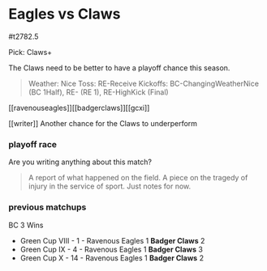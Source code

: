 # Eagles vs Claws

#t2782.5

Pick: Claws+

The Claws need to be better to have a playoff chance this season.

> Weather: Nice
> Toss: RE-Receive
> Kickoffs: BC-ChangingWeatherNice (BC 1Half), RE- (RE 1), RE-HighKick (Final)

[[ravenouseagles]][[badgerclaws]][[gcxi]]

[[writer]]
Another chance for the Claws to underperform

### playoff race



Are you writing anything about this match?

> A report of what happened on the field.
> A piece on the tragedy of injury in the service of sport.
> Just notes for now.

### previous matchups

BC 3 Wins

* Green Cup VIII - 1 - Ravenous Eagles 1 **Badger Claws** 2
* Green Cup IX - 4 - Ravenous Eagles 1 **Badger Claws** 3
* Green Cup X - 14 - Ravenous Eagles 1 **Badger Claws** 2